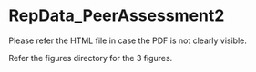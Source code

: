 RepData_PeerAssessment2
=======================

Please refer the HTML file in case the PDF is not clearly visible.

Refer the figures directory for the 3 figures.
